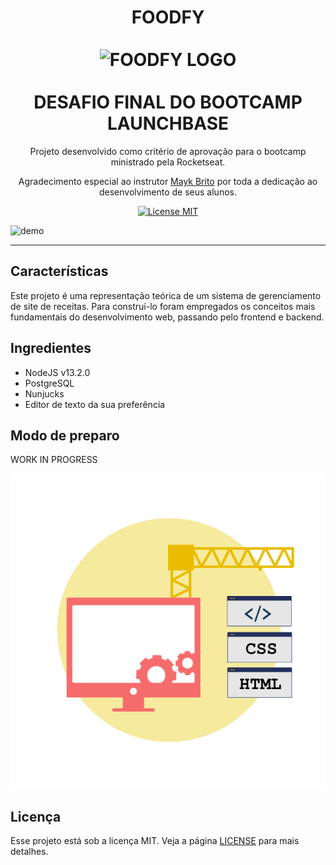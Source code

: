 
<h1 align="center">
FOODFY
  <br>
  <br>
  <img src="https://github.com/luskafaria/foodfy/blob/master/public/assets/chef.png" alt="FOODFY LOGO" width="200">

<br>  
<br>
 DESAFIO FINAL DO BOOTCAMP LAUNCHBASE
</h1>

<p align="center">Projeto desenvolvido como critério de aprovação para o bootcamp ministrado pela Rocketseat.</p>
<p align="center">Agradecimento especial ao instrutor <a href='https://github.com/maykbrito/'>Mayk Brito</a> por toda a dedicação ao desenvolvimento de seus alunos.</p>

<p align="center">
  <a href="https://opensource.org/licenses/MIT">
    <img src="https://img.shields.io/badge/License-MIT-blue.svg" alt="License MIT">
  </a>
</p>

[//]: # (Add your gifs/images here:)

<div>
  <gif src="demo/8633-web-development.gif" alt="demo" height="425">
  <img src="" alt="demo" height="425">
</div>

<hr />

## Características

Este projeto é uma representação teórica de um sistema de gerenciamento de site de receitas. Para construí-lo foram empregados os conceitos mais fundamentais do desenvolvimento web, passando pelo frontend e backend.

## Ingredientes

- NodeJS v13.2.0
- PostgreSQL
- Nunjucks
- Editor de texto da sua preferência

## Modo de preparo

WORK IN PROGRESS

  
![gif](demo/8633-web-development.gif)

## Licença

Esse projeto está sob a licença MIT. Veja a página [LICENSE](https://opensource.org/licenses/MIT) para mais detalhes.
